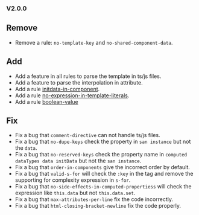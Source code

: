 ### V2.0.0

## Remove
* Remove a rule: `no-template-key` and `no-shared-component-data`.

## Add
* Add a feature in all rules to parse the template in ts/js files.
* Add a feature to parse the interpolation in attribute.
* Add a rule [initdata-in-component](https://github.com/ecomfe/eslint-plugin-san/blob/main/docs/rules/initdata-in-component.md).
* Add a rule [no-expression-in-template-literals](https://github.com/ecomfe/eslint-plugin-san/blob/main/docs/rules/no-expression-in-template-literals.md).
* Add a rule [boolean-value](https://github.com/ecomfe/eslint-plugin-san/blob/main/docs/rules/boolean-value.md)

## Fix
* Fix a bug that `comment-directive` can not handle ts/js files.
* Fix a bug that `no-dupe-keys` check the property in `san instance` but not the `data`.
* Fix a bug that `no-reserved-keys` check the property name in `computed dataTypes data initData` but not the `san instance`.
* Fix a bug that `order-in-components` give the incorrect order by default.
* Fix a bug that `valid-s-for` will check the `:key` in the tag and remove the supporting for complexity expression in `s-for`.
* Fix a bug that `no-side-effects-in-computed-propertiess` will check the expression like `this.data` but not `this.data.set`.
* Fix a bug that `max-attributes-per-line` fix the code incorrectly.
* Fix a bug that `html-closing-bracket-newline` fix the code properly.
